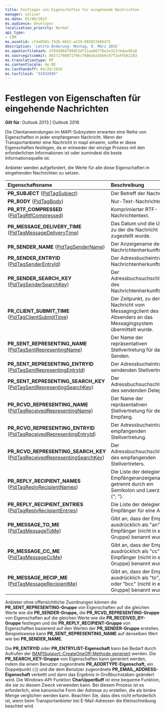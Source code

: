 ```yaml
---
title: Festlegen von Eigenschaften für eingehende Nachrichten
manager: soliver
ms.date: 03/09/2015
ms.audience: Developer
localization_priority: Normal
api_type:
- COM
ms.assetid: cf4a0501-f42b-4652-a239-003022686475
description: 'Letzte Änderung: Montag, 9. März 2015'
ms.openlocfilehash: d7043004799d534f11aa98770e2e323cbdae95a8
ms.sourcegitcommit: 8657170d071f9bcf680aba50b9c07f2a4fb82283
ms.translationtype: MT
ms.contentlocale: de-DE
ms.lasthandoff: 04/28/2019
ms.locfileid: "33432695"
---
```

# <a name="setting-properties-on-incoming-messages"></a>Festlegen von Eigenschaften für eingehende Nachrichten

  
  
**Gilt für**: Outlook 2013 | Outlook 2016 
  
Die Clientanwendungen im MAPI-Subsystem erwarten eine Reihe von Eigenschaften in jeder empfangenen Nachricht. Wenn der Transportanbieter eine Nachricht in mapI einsenn, sollte er diese Eigenschaften festlegen, da er entweder der einzige Prozess mit den erforderlichen Informationen ist oder zumindest die beste Informationsquelle ist.
  
Anbieter werden aufgefordert, die Werte für alle diese Eigenschaften in eingehenden Nachrichten zu setzen.
  
|**Eigenschaftsname**|**Beschreibung**|
|:-----|:-----|
|**PR_SUBJECT** ([PidTagSubject](pidtagsubject-canonical-property.md))  <br/> |Der Betreff der Nachricht.  <br/> |
|**PR_BODY** ([PidTagBody](pidtagbody-canonical-property.md))  <br/> |Nur-Text-Nachrichtentext.  <br/> |
|**PR_RTF_COMPRESSED** ([PidTagRtfCompressed](pidtagrtfcompressed-canonical-property.md))  <br/> |Komprimierter RTF-Nachrichtentext.  <br/> |
|**PR_MESSAGE_DELIVERY_TIME** ([PidTagMessageDeliveryTime](pidtagmessagedeliverytime-canonical-property.md))  <br/> |Das Datum und die Uhrzeit, zu der die Nachricht zugestellt wurde.  <br/> |
|**PR_SENDER_NAME** ([PidTagSenderName](pidtagsendername-canonical-property.md))  <br/> |Der Anzeigename des Nachrichtenherkunftsgebers.  <br/> |
|**PR_SENDER_ENTRYID** ([PidTagSenderEntryId](pidtagsenderentryid-canonical-property.md))  <br/> |Der Adressbucheintrag des Nachrichtenherkunftsgebers.  <br/> |
|**PR_SENDER_SEARCH_KEY** ([PidTagSenderSearchKey](pidtagsendersearchkey-canonical-property.md))  <br/> |Der Adressbuchsuchschlüssel des Nachrichtenherkunftsgebers.  <br/> |
|**PR_CLIENT_SUBMIT_TIME** ([PidTagClientSubmitTime](pidtagclientsubmittime-canonical-property.md))  <br/> |Der Zeitpunkt, zu dem die Nachricht vom Messagingclient des Absenders an das Messagingsystem übermittelt wurde.  <br/> |
|**PR_SENT_REPRESENTING_NAME** ([PidTagSentRepresentingName](pidtagsentrepresentingname-canonical-property.md))  <br/> |Der Name der repräsentativen Stellvertretung für das Senden.  <br/> |
|**PR_SENT_REPRESENTING_ENTRYID** ([PidTagSentRepresentingEntryId](pidtagsentrepresentingentryid-canonical-property.md))  <br/> |Der Adressbucheintrag des sendenden Stellvertreters.  <br/> |
|**PR_SENT_REPRESENTING_SEARCH_KEY** ([PidTagSentRepresentingSearchKey](pidtagsentrepresentingsearchkey-canonical-property.md))  <br/> |Der Adressbuchsuchschlüssel des sendenden Delegaten.  <br/> |
|**PR_RCVD_REPRESENTING_NAME** ([PidTagReceivedRepresentingName](pidtagreceivedrepresentingname-canonical-property.md))  <br/> |Der Name der repräsentativen Stellvertretung für den Empfang.  <br/> |
|**PR_RCVD_REPRESENTING_ENTRYID** ([PidTagReceivedRepresentingEntryId](pidtagreceivedrepresentingentryid-canonical-property.md))  <br/> |Der Adressbucheintrag der empfangenden Stellvertretung.  <br/> |
|**PR_RCVD_REPRESENTING_SEARCH_KEY** ([PidTagReceivedRepresentingSearchKey](pidtagreceivedrepresentingsearchkey-canonical-property.md))  <br/> |Der Adressbuchsuchschlüssel des empfangenden Stellvertreters.  <br/> |
|**PR_REPLY_RECIPIENT_NAMES** ([PidTagReplyRecipientNames](pidtagreplyrecipientnames-canonical-property.md))  <br/> |Die Liste der delegierten Empfängeranzeigenamen, getrennt durch ein Semikolon und Leerzeichen ("; ").  <br/> |
|**PR_REPLY_RECIPIENT_ENTRIES** ([PidTagReplyRecipientEntries](pidtagreplyrecipiententries-canonical-property.md))  <br/> |Die Liste der delegierten Empfänger für eine Antwort.  <br/> |
|**PR_MESSAGE_TO_ME** ([PidTagMessageToMe](pidtagmessagetome-canonical-property.md))  <br/> |Gibt an, dass der Empfänger ausdrücklich als "an"-Empfänger (nicht in einer Gruppe) benannt wurde.  <br/> |
|**PR_MESSAGE_CC_ME** ([PidTagMessageCcMe](pidtagmessageccme-canonical-property.md))  <br/> |Gibt an, dass der Empfänger ausdrücklich als "cc"-Empfänger (nicht in einer Gruppe) benannt wurde.  <br/> |
|**PR_MESSAGE_RECIP_ME** ([PidTagMessageRecipientMe](pidtagmessagerecipientme-canonical-property.md))  <br/> |Gibt an, dass der Empfänger ausdrücklich als "to", "cc" oder "bcc" (nicht in einer Gruppe) benannt wurde.  <br/> |
   
Anbieter ohne offensichtliche Zuordnungen können die **PR_SENT_REPRESENTING-Gruppe** von Eigenschaften auf die gleichen Werte wie die **PR_SENDER-Gruppe,** die **PR_RCVD_REPRESENTING-Gruppe** von Eigenschaften auf die gleichen Werte wie die **PR_RECEIVED_BY-Gruppe** festlegen und die **PR_REPLY_RECIPIENT-Gruppe** von Eigenschaften basierend auf den Werten der **PR_SENDER-Gruppe** erstellen. Beispielsweise kann **PR_SENT_REPRESENTING_NAME** auf denselben Wert wie bei **PR_SENDER_NAME.**
  
Die **PR_ENTRYID** oder **PR_ENTRYLIST-Eigenschaft** kann bei Bedarf durch Aufrufen der [IMAPISupport::CreateOneOff-Methode generiert](imapisupport-createoneoff.md) werden. Die **PR_SEARCH_KEY-Gruppe** von Eigenschaften kann generiert werden, indem die einem Benutzer zugeordnete **PR_ADDRTYPE-Eigenschaft,** ein Doppelpunkt (:)) und die dem Benutzer zugeordnete **PR_EMAIL_ADDRESS-Eigenschaft** verkettt und dann das Ergebnis in Großbuchstaben geändert wird. Die Windows-API-Funktion **CharUpperBuff** ist eine bequeme Funktion, die sie zu diesem Zweck verwenden kann. Bei diesem Prozess ist es erforderlich, eine kanonische Form der Adresse zu erstellen, die als binäre Menge verglichen werden kann. Beachten Sie, dass dies nicht erforderlich ist, wenn beim Transportanbieter bei E-Mail-Adressen die Kleinschreibung beachtet wird. 
  

